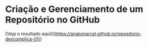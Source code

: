# Criação e Gerenciamento de um Repositório no GitHub
[Veja o resultado aqui]((https://analumarcal.github.io/repositorio-descomplica-01/)
